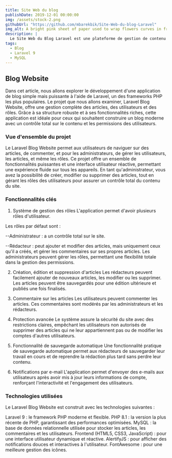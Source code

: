 ```yaml
---
title: Site Web du blog
publishDate: 2019-12-01 00:00:00
img: /assets/stock-2.png
githubUrl: "https://github.com/mbarekbik/Site-Web-du-blog-Laravel"
img_alt: A bright pink sheet of paper used to wrap flowers curves in front of rich blue background
description: |
  Le Site Web du Blog Laravel est une plateforme de gestion de contenu (blog) simple et efficace, développée avec PHP, Laravel et MySQL. Il permet aux utilisateurs de parcourir des articles, d'ajouter des commentaires et, en tant qu'administrateur, de gérer les articles, les utilisateurs et les rôles.
tags:
  - Blog
  - Laravel 9
  - MySQL
---
```

## Blog Website
Dans cet article, nous allons explorer le développement d'une application de blog simple mais puissante à l'aide de Laravel, un des frameworks PHP les plus populaires. Le projet que nous allons examiner, Laravel Blog Website, offre une gestion complète des articles, des utilisateurs et des rôles. Grâce à sa structure robuste et à ses fonctionnalités riches, cette application est idéale pour ceux qui souhaitent construire un blog moderne avec un contrôle total sur le contenu et les permissions des utilisateurs.

### Vue d'ensemble du projet
Le Laravel Blog Website permet aux utilisateurs de naviguer sur des articles, de commenter, et pour les administrateurs, de gérer les utilisateurs, les articles, et même les rôles. Ce projet offre un ensemble de fonctionnalités puissantes et une interface utilisateur réactive, permettant une expérience fluide sur tous les appareils. En tant qu'administrateur, vous avez la possibilité de créer, modifier ou supprimer des articles, tout en gérant les rôles des utilisateurs pour assurer un contrôle total du contenu du site.

### Fonctionnalités clés
1. Système de gestion des rôles
L'application permet d'avoir plusieurs rôles d'utilisateur.

Les rôles par défaut sont :

--Administrateur : a un contrôle total sur le site.

--Rédacteur : peut ajouter et modifier des articles, mais uniquement ceux qu'il a créés, et gérer les commentaires sur ses propres articles.
Les administrateurs peuvent gérer les rôles, permettant une flexibilité totale dans la gestion des permissions.

2. Création, édition et suppression d'articles
Les rédacteurs peuvent facilement ajouter de nouveaux articles, les modifier ou les supprimer. Les articles peuvent être sauvegardés pour une édition ultérieure et publiés une fois finalisés.

3. Commentaire sur les articles
Les utilisateurs peuvent commenter les articles. Ces commentaires sont modérés par les administrateurs et les rédacteurs.

4. Protection avancée
Le système assure la sécurité du site avec des restrictions claires, empêchant les utilisateurs non autorisés de supprimer des articles qui ne leur appartiennent pas ou de modifier les comptes d'autres utilisateurs.

5. Fonctionnalité de sauvegarde automatique
Une fonctionnalité pratique de sauvegarde automatique permet aux rédacteurs de sauvegarder leur travail en cours et de reprendre la rédaction plus tard sans perdre leur contenu.

6. Notifications par e-mail
L'application permet d'envoyer des e-mails aux utilisateurs après avoir mis à jour leurs informations de compte, renforçant l'interactivité et l'engagement des utilisateurs.

### Technologies utilisées
Le Laravel Blog Website est construit avec les technologies suivantes :

Laravel 9 : le framework PHP moderne et flexible.
PHP 8.1 : la version la plus récente de PHP, garantissant des performances optimisées.
MySQL : la base de données relationnelle utilisée pour stocker les articles, les commentaires et les utilisateurs.
Frontend (HTML5, CSS3, JavaScript) : pour une interface utilisateur dynamique et réactive.
AlertifyJS : pour afficher des notifications douces et interactives à l'utilisateur.
FontAwesome : pour une meilleure gestion des icônes.
